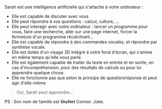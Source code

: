 Sarah est une intelligence artificielle qui s'attache à votre ordinateur :
  * Elle est capable de discuter avec vous
  * Elle peut répondre à vos questions : calcul, culture, ...
  * Elle peut interagir avec votre ordinateur : lancer un programme pour vous, faire une recherche, aller sur une page internet, forcer la fermeture d'un programme récalcitrant...
  * Elle est capable de répondre à des commandes vocales, et répondre par synthèse vocale.
  * Elle est dotée d'un visage 3D intégré à votre fond d'écran, qui s'anime en même temps qu'elle vous parle.
  * Elle est également capable de traiter du texte en entrée et en sortie, en cas d'incompréhension, pour des résultats de calculs ou pour lui apprendre quelque chose.
  * Elle ne fonctionne pas que selon le principe de question/réponse et peut agir d'elle-même
> Oui, Sarah peut apprendre...

PS : Son nom de famille est ~~SkyNet~~ Connor. Joke.

